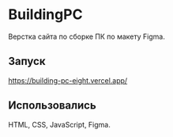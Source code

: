 # BuildingPC
Верстка сайта по сборке ПК по макету Figma.

## Запуск
https://building-pc-eight.vercel.app/

## Использовались
HTML, CSS, JavaScript, Figma.
